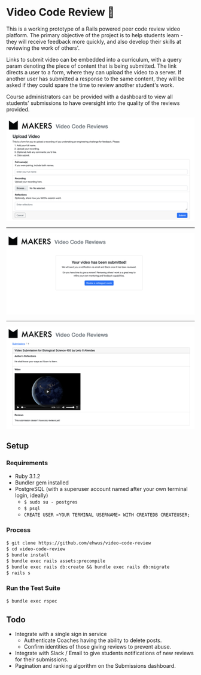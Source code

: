 # Video Code Review 🎥
This is a working prototype of a Rails powered peer code review video platform. The primary objective of the project is to help students learn - they will receive feedback more quickly, and also develop their skills at reviewing the work of others'.

Links to submit video can be embedded into a curriculum, with a query param denoting the piece of content that is being submitted. The link directs a user to a form, where they can upload the video to a server. If another user has submitted a response to the same content, they will be asked if they could spare the time to review another student's work.

Course administrators can be provided with a dashboard to view all students' submissions to have oversight into the quality of the reviews provided.

![The form for a student to submit a video of their work](static/video_submission_form.png)
***
![A prompt page to nudge a student to give a peer review](static/review_prompt.png)
***
![A view for a single submission](static/submission_view.png)

## Setup
### Requirements
- Ruby 3.1.2
- Bundler gem installed
- PostgreSQL (with a superuser account named after your own terminal login, ideally)
    - `$ sudo su - postgres`
    - `$ psql`
    - `CREATE USER <YOUR TERMINAL USERNAME> WITH CREATEDB CREATEUSER;`


### Process
```
$ git clone https://github.com/ehwus/video-code-review
$ cd video-code-review
$ bundle install
$ bundle exec rails assets:precompile
$ bundle exec rails db:create && bundle exec rails db:migrate
$ rails s
```

### Run the Test Suite
```
$ bundle exec rspec
```

## Todo
- Integrate with a single sign in service
    - Authenticate Coaches having the ability to delete posts.
    - Confirm identities of those giving reviews to prevent abuse.
- Integrate with Slack / Email to give students notifications of new reviews for their submissions.
- Pagination and ranking algorithm on the Submissions dashboard.
